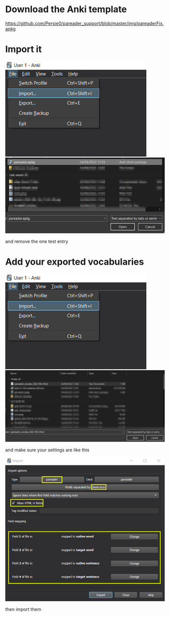 # Download the Anki template
https://github.com/Persie0/pareader_support/blob/master/img/pareaderFix.apkg
#  Import it
![alt text](https://github.com/Persie0/pareader_support/blob/master/img/2022-08-24_13-04.png?raw=true)
![alt text](https://github.com/Persie0/pareader_support/blob/master/img/2022-08-24_13-05.png?raw=true)

and remove the one test entry
# Add your exported vocabularies
![alt text](https://github.com/Persie0/pareader_support/blob/master/img/2022-08-24_13-04.png?raw=true)
![alt text](https://github.com/Persie0/pareader_support/blob/master/img/2022-08-24_13-06.png?raw=true)

and make sure your settings are like this

![alt text](https://github.com/Persie0/pareader_support/blob/master/img/2022-08-24_13-37.png?raw=true)

then import them

